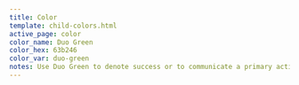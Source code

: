 ```yaml
---
title: Color
template: child-colors.html
active_page: color
color_name: Duo Green
color_hex: 63b246
color_var: duo-green
notes: Use Duo Green to denote success or to communicate a primary action.
---
```

